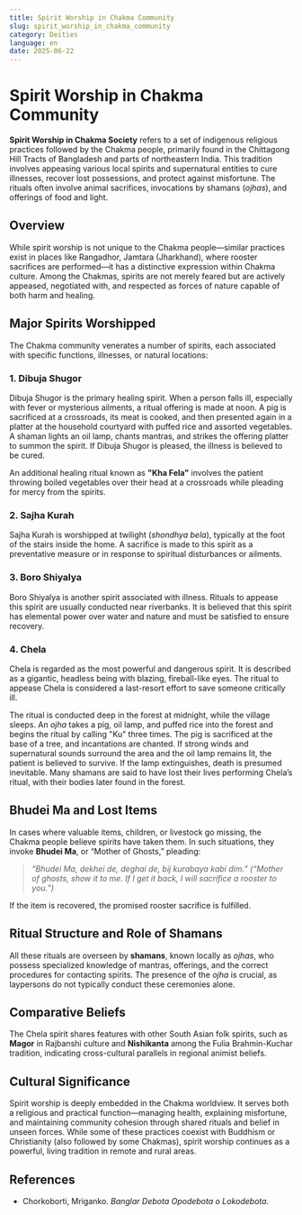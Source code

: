 ```yaml
---
title: Spirit Worship in Chakma Community
slug: spirit_worship_in_chakma_community
category: Deities
language: en
date: 2025-06-22
---
```


# **Spirit Worship in Chakma Community**

**Spirit Worship in Chakma Society** refers to a set of indigenous religious practices followed by the Chakma people, primarily found in the Chittagong Hill Tracts of Bangladesh and parts of northeastern India. This tradition involves appeasing various local spirits and supernatural entities to cure illnesses, recover lost possessions, and protect against misfortune. The rituals often involve animal sacrifices, invocations by shamans (*ojhas*), and offerings of food and light.


## **Overview**

While spirit worship is not unique to the Chakma people—similar practices exist in places like Rangadhor, Jamtara (Jharkhand), where rooster sacrifices are performed—it has a distinctive expression within Chakma culture. Among the Chakmas, spirits are not merely feared but are actively appeased, negotiated with, and respected as forces of nature capable of both harm and healing.


## **Major Spirits Worshipped**

The Chakma community venerates a number of spirits, each associated with specific functions, illnesses, or natural locations:

### **1. Dibuja Shugor**

Dibuja Shugor is the primary healing spirit. When a person falls ill, especially with fever or mysterious ailments, a ritual offering is made at noon. A pig is sacrificed at a crossroads, its meat is cooked, and then presented again in a platter at the household courtyard with puffed rice and assorted vegetables. A shaman lights an oil lamp, chants mantras, and strikes the offering platter to summon the spirit. If Dibuja Shugor is pleased, the illness is believed to be cured.

An additional healing ritual known as **"Kha Fela"** involves the patient throwing boiled vegetables over their head at a crossroads while pleading for mercy from the spirits.

### **2. Sajha Kurah**

Sajha Kurah is worshipped at twilight (*shondhya bela*), typically at the foot of the stairs inside the home. A sacrifice is made to this spirit as a preventative measure or in response to spiritual disturbances or ailments.

### **3. Boro Shiyalya**

Boro Shiyalya is another spirit associated with illness. Rituals to appease this spirit are usually conducted near riverbanks. It is believed that this spirit has elemental power over water and nature and must be satisfied to ensure recovery.

### **4. Chela**

Chela is regarded as the most powerful and dangerous spirit. It is described as a gigantic, headless being with blazing, fireball-like eyes. The ritual to appease Chela is considered a last-resort effort to save someone critically ill.

The ritual is conducted deep in the forest at midnight, while the village sleeps. An *ojha* takes a pig, oil lamp, and puffed rice into the forest and begins the ritual by calling "Ku" three times. The pig is sacrificed at the base of a tree, and incantations are chanted. If strong winds and supernatural sounds surround the area and the oil lamp remains lit, the patient is believed to survive. If the lamp extinguishes, death is presumed inevitable. Many shamans are said to have lost their lives performing Chela’s ritual, with their bodies later found in the forest.


## **Bhudei Ma and Lost Items**

In cases where valuable items, children, or livestock go missing, the Chakma people believe spirits have taken them. In such situations, they invoke **Bhudei Ma**, or “Mother of Ghosts,” pleading:

> *“Bhudei Ma, dekhei de, deghai de, bij kurabaya kabi dim.”*
> *(“Mother of ghosts, show it to me. If I get it back, I will sacrifice a rooster to you.”)*

If the item is recovered, the promised rooster sacrifice is fulfilled.


## **Ritual Structure and Role of Shamans**

All these rituals are overseen by **shamans**, known locally as *ojhas*, who possess specialized knowledge of mantras, offerings, and the correct procedures for contacting spirits. The presence of the *ojha* is crucial, as laypersons do not typically conduct these ceremonies alone.


## **Comparative Beliefs**

The Chela spirit shares features with other South Asian folk spirits, such as **Magor** in Rajbanshi culture and **Nishikanta** among the Fulia Brahmin-Kuchar tradition, indicating cross-cultural parallels in regional animist beliefs.


## **Cultural Significance**

Spirit worship is deeply embedded in the Chakma worldview. It serves both a religious and practical function—managing health, explaining misfortune, and maintaining community cohesion through shared rituals and belief in unseen forces. While some of these practices coexist with Buddhism or Christianity (also followed by some Chakmas), spirit worship continues as a powerful, living tradition in remote and rural areas.

## References

- Chorkoborti, Mriganko. *Banglar Debota Opodebota o Lokodebota*.